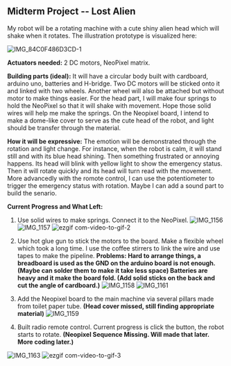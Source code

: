 
## Midterm Project -- Lost Alien

My robot will be a rotating machine with a cute shiny alien head which will shake when it rotates. The illustration prototype is visualized here:

![IMG_84C0F486D3CD-1](https://user-images.githubusercontent.com/57734650/135748669-0e93812f-db32-41aa-89ca-a0172e389d6f.jpeg)

**Actuators needed:** 2 DC motors, NeoPixel matrix.

**Building parts (ideal):** It will have a circular body built with cardboard, arduino uno, batteries and H-bridge. Two DC motors will be sticked onto it and linked with two wheels. Another wheel will also be attached but without motor to make things easier. For the head part, I will make four springs to hold the NeoPixel so that it will shake with movement. Hope those solid wires will help me make the springs. On the Neopixel board, I intend to make a dome-like cover to serve as the cute head of the robot, and light should be transfer through the material.

**How it will be expressive:** The emotion will be demonstrated through the rotation and light change. For instance, when the robot is calm, it will stand still and with its blue head shining. Then something frustrated or annoying happens. Its head will blink with yellow light to show the emergency status. Then it will rotate quickly and its head will turn read with the movement. More advancedly with the romote control, I can use the potentiometer to trigger the emergency status with rotation. Maybe I can add a sound part to build the senario.

**Current Progress and What Left:**

1. Use solid wires to make springs. Connect it to the NeoPixel.
![IMG_1156](https://user-images.githubusercontent.com/57734650/135758505-7823ddfe-a9eb-4c61-9905-d406d0270dcf.jpg)
![IMG_1157](https://user-images.githubusercontent.com/57734650/135758510-54d29db9-6d2c-45f2-bb0d-625660de677c.jpg)
![ezgif com-video-to-gif-2](https://user-images.githubusercontent.com/57734650/135758515-fbb59c4e-0073-4ec1-96bb-2c11ca40d64a.gif)

2. Use hot glue gun to stick the motors to the board. Make a flexible wheel which took a long time. I use the coffee stirrers to link the wire and use tapes to make the pipeline. **Problems: Hard to arrange things, a breadboard is used as the GND on the arduino board is not enough. (Maybe can solder them to make it take less space) Batteries are heavy and it make the board fold. (Add solid sticks on the back and cut the angle of cardboard.)**
![IMG_1158](https://user-images.githubusercontent.com/57734650/135758820-32fa8eab-512c-4c72-a57e-801649b80763.jpg)
![IMG_1161](https://user-images.githubusercontent.com/57734650/135758813-55c21700-c2be-4225-bdbe-b4a92b2b2cea.jpg)

3. Add the Neopixel board to the main machine via several pillars made from toilet paper tube. **(Head cover missed, still finding appropriate material)**
![IMG_1159](https://user-images.githubusercontent.com/57734650/135758955-0f1abbb2-0bc9-449e-85cc-bd5127bd1eee.jpg)

4. Built radio remote control. Current progress is click the button, the robot starts to rotate. **(Neopixel Sequence Missing. Will made that later. More coding later.)**



![IMG_1163](https://user-images.githubusercontent.com/57734650/135759231-f58995cd-c459-4f3f-a844-a01790c25ace.jpg)
![ezgif com-video-to-gif-3](https://user-images.githubusercontent.com/57734650/135759112-7fe7fca0-d65d-4f2c-b29a-381e85aa7b9f.gif)





